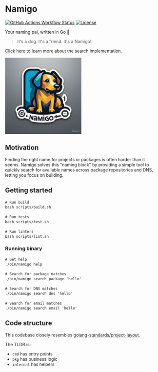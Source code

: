 # Namigo

[![GitHub Actions Workflow Status](https://img.shields.io/github/actions/workflow/status/huangsam/namigo/ci.yml)](https://github.com/huangsam/namigo/actions)
[![License](https://img.shields.io/github/license/huangsam/namigo)](https://github.com/huangsam/namigo/blob/main/LICENSE)

Your naming pal, written in Go 🐶

> It's a dog. It's a friend. It's a Namigo!

[Click here](docs/search_approach.md) to learn more about the search implementation.

<img src="./images/namigo.jpeg" alt="Namigo" width="250px" />

## Motivation

Finding the right name for projects or packages is often harder than it seems.
Namigo solves this "naming block" by providing a simple tool to quickly search
for available names across package repositories and DNS, letting you focus
on building.

## Getting started

```shell
# Run build
bash scripts/build.sh

# Run tests
bash scripts/test.sh

# Run linters
bash scripts/lint.sh
```

### Running binary

```shell
# Get help
./bin/namigo help

# Search for package matches
./bin/namigo search package 'hello'

# Search for DNS matches
./bin/namigo search dns 'hello'

# Search for email matches
./bin/namigo search email 'hello'
```

## Code structure

This codebase closely resembles [golang-standards/project-layout].

The TLDR is:

- `cmd` has entry points
- `pkg` has business logic
- `internal` has helpers

[golang-standards/project-layout]: https://github.com/golang-standards/project-layout
